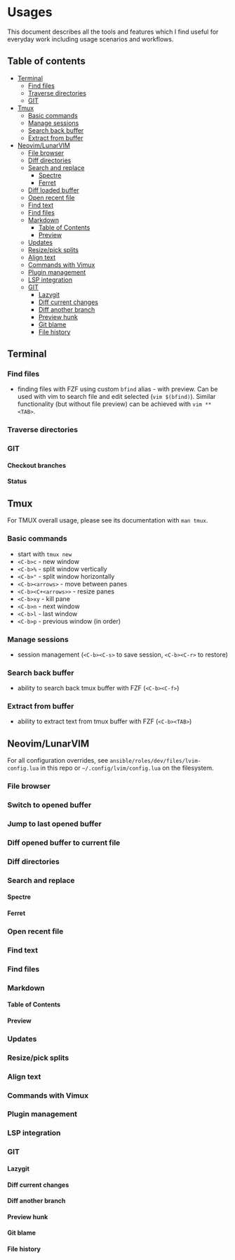 # Usages

This document describes all the tools and features which I find useful for everyday work including usage scenarios and workflows.

## Table of contents

* [Terminal](#terminal)
  * [Find files](#find-files)
  * [Traverse directories](#traverse-directories)
  * [GIT](#git)
* [Tmux](#tmux)
  * [Basic commands](#basic-commands)
  * [Manage sessions](#manage-sessions)
  * [Search back buffer](#search-back-buffer)
  * [Extract from buffer](#extract-from-buffer)
* [Neovim/LunarVIM](#neovim/lunarvim)
  * [File browser](#file-browser)
  * [Diff directories](#diff-directories)
  * [Search and replace](#search-and-replace)
    * [Spectre](#spectre)
    * [Ferret](#ferret)
  * [Diff loaded buffer](#diff-loaded-buffer)
  * [Open recent file](#open-recent-file)
  * [Find text](#find-text)
  * [Find files](#find-files)
  * [Markdown](#markdown)
    * [Table of Contents](#table-of-contents)
    * [Preview](#preview)
  * [Updates](#updates)
  * [Resize/pick splits](#resize/pick-splits)
  * [Align text](#align-text)
  * [Commands with Vimux](#commands-with-vimux)
  * [Plugin management](#plugin-management)
  * [LSP integration](#lsp-integration)
  * [GIT](#git)
    * [Lazygit](#lazygit)
    * [Diff current changes](#diff-current-changes)
    * [Diff another branch](#diff-another-branch)
    * [Preview hunk](#preview-hunk)
    * [Git blame](#git-blame)
    * [File history](#file-history)

## Terminal

### Find files

- finding files with FZF using custom `bfind` alias - with preview. Can be used with vim to search file and edit selected (`vim $(bfind)`). Similar functionality (but without file preview) can be achieved with `vim **<TAB>`.

### Traverse directories

### GIT

#### Checkout branches

#### Status

## Tmux

For TMUX overall usage, please see its documentation with `man tmux`.

### Basic commands

- start with `tmux new`
- `<C-b>c` - new window
- `<C-b>%` - split window vertically
- `<C-b>"` - split window horizontally
- `<C-b><arrows>` - move between panes
- `<C-b><C+<arrows>>` - resize panes
- `<C-b>xy` - kill pane
- `<C-b>n` - next window
- `<C-b>l` - last window
- `<C-b>p` - previous window (in order)

### Manage sessions

- session management (`<C-b><C-s>` to save session, `<C-b><C-r>` to restore)

### Search back buffer

- ability to search back tmux buffer with FZF (`<C-b><C-f>`)

### Extract from buffer

- ability to extract text from tmux buffer with FZF (`<C-b><TAB>`)

## Neovim/LunarVIM

For all configuration overrides, see `ansible/roles/dev/files/lvim-config.lua` in this repo or `~/.config/lvim/config.lua` on the filesystem.

### File browser

### Switch to opened buffer

### Jump to last opened buffer

### Diff opened buffer to current file

### Diff directories

### Search and replace

#### Spectre

#### Ferret

### Open recent file

### Find text

### Find files

### Markdown

#### Table of Contents

#### Preview

### Updates

### Resize/pick splits

### Align text

### Commands with Vimux

### Plugin management

### LSP integration

### GIT

#### Lazygit

#### Diff current changes

#### Diff another branch

#### Preview hunk

#### Git blame

#### File history

